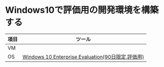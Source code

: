 # Windows10で評価用の開発環境を構築する

| 項目 | ツール |
| -- | -- |
| VM | |
| OS | [Windows 10 Enterprise Evaluation(90日限定,評価用)](https://technet.microsoft.com/ja-jp/evalcenter/dn781239.aspx) |

 
